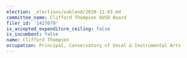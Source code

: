 ```yaml
---
election: _elections/oakland/2020-11-03.md
committee_name: Clifford Thompson OUSD Board
filer_id: '1427679'
is_accepted_expenditure_ceiling: false
is_incumbent: false
name: Clifford Thompson
occupation: Principal, Conservatory of Vocal & Instrumental Arts
---
```

